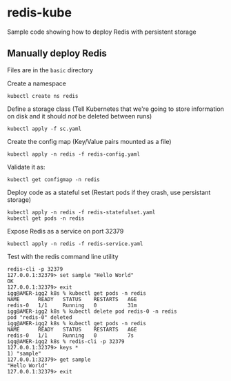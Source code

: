 # redis-kube

Sample code showing how to deploy Redis with persistent storage

## Manually deploy Redis
Files are in the `basic` directory


Create a namespace 
```
kubectl create ns redis
```

Define a storage class 
(Tell Kubernetes that we're going to store information on disk and it should _not_ be deleted between runs)
```
kubectl apply -f sc.yaml
```

Create the config map (Key/Value pairs mounted as a file)
```
kubectl apply -n redis -f redis-config.yaml
```

Validate it as:
```
kubectl get configmap -n redis
```

Deploy code as a stateful set
(Restart pods if they crash, use persistant storage)
```
kubectl apply -n redis -f redis-statefulset.yaml
kubectl get pods -n redis
```

Expose Redis as a service on port 32379
```
kubectl apply -n redis -f redis-service.yaml
```

Test with the redis command line utility
```
redis-cli -p 32379 
127.0.0.1:32379> set sample "Hello World"
OK
127.0.0.1:32379> exit
igg@AMER-igg2 k8s % kubectl get pods -n redis
NAME      READY   STATUS    RESTARTS   AGE
redis-0   1/1     Running   0          31m
igg@AMER-igg2 k8s % kubectl delete pod redis-0 -n redis
pod "redis-0" deleted
igg@AMER-igg2 k8s % kubectl get pods -n redis
NAME      READY   STATUS    RESTARTS   AGE
redis-0   1/1     Running   0          7s
igg@AMER-igg2 k8s % redis-cli -p 32379        
127.0.0.1:32379> keys *
1) "sample"
127.0.0.1:32379> get sample
"Hello World"
127.0.0.1:32379> exit
```
